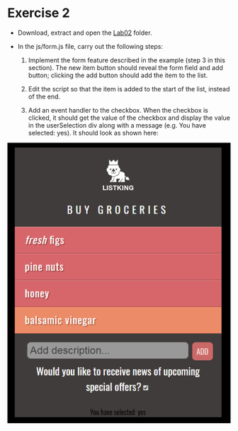 # Exercise 2

- Download, extract and open the [Lab02](archives/lab02.zip) folder.
- In the js/form.js file, carry out the following steps:

  1. Implement the form feature described in the example (step 3 in this section). The new item button should reveal the form field and add button; clicking the add button should add the item to the list.

  2. Edit the script so that the item is added to the start of the list, instead of the end.

  3. Add an event handler to the checkbox. When the checkbox is clicked, it should get the value of the checkbox and display the value in the userSelection div along with a message (e.g. You have selected: yes). It should look as shown here:

![](img/exercise2.png)
